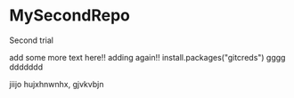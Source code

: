 # MySecondRepo
Second trial

add some more text here!!
adding again!!
install.packages("gitcreds")
gggg
ddddddd

jiijo
hujxhnwnhx,
gjvkvbjn

